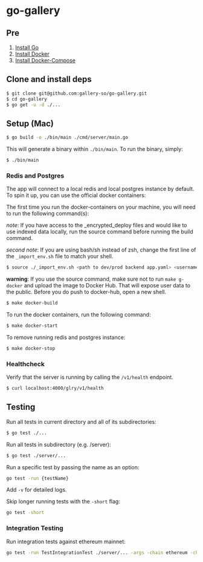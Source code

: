 # go-gallery

## Pre

1. [Install Go](https://golang.org/doc/install)
2. [Install Docker](https://www.docker.com/products/docker-desktop)
3. [Install Docker-Compose](https://docs.docker.com/compose/install/)

## Clone and install deps

```bash
$ git clone git@github.com:gallery-so/go-gallery.git
$ cd go-gallery
$ go get -u -d ./...
```

## Setup (Mac)

```bash
$ go build -o ./bin/main ./cmd/server/main.go
```

This will generate a binary within `./bin/main`. To run the binary, simply:

```bash
$ ./bin/main
```

### Redis and Postgres

The app will connect to a local redis and local postgres instance by default. To spin it up, you can use the official docker containers:

The first time you run the docker-containers on your machine, you will need to run the following command(s):

_note_: If you have access to the \_encrypted_deploy files and would like to use indexed data locally, run the source command before running the build command.

_second note_: If you are using bash/sh instead of zsh, change the first line of the `_import_env.sh` file to match your shell.

```bash
$ source ./_import_env.sh <path to dev/prod backend app.yaml> <username of dev/prod user you want to import data for>
```

**warning**: If you use the source command, make sure not to run `make g-docker` and upload the image to Docker Hub. That will expose user data to the public. Before you do push to docker-hub, open a new shell.

```bash
$ make docker-build
```

To run the docker containers, run the following command:

```bash
$ make docker-start
```

To remove running redis and postgres instance:

```bash
$ make docker-stop
```

### Healthcheck

Verify that the server is running by calling the `/v1/health` endpoint.

```bash
$ curl localhost:4000/glry/v1/health
```

## Testing

Run all tests in current directory and all of its subdirectories:

```bash
$ go test ./...
```

Run all tests in subdirectory (e.g. /server):

```bash
$ go test ./server/...
```

Run a specific test by passing the name as an option:

```bash
go test -run {testName}
```

Add `-v` for detailed logs.

Skip longer running tests with the `-short` flag:

```bash
go test -short
```

### Integration Testing

Run integration tests against ethereum mainnet:

```bash
go test -run TestIntegrationTest ./server/... -args -chain ethereum -chainID 1
```
